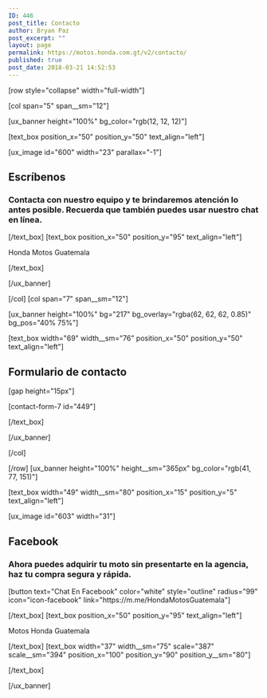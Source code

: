 ```yaml
---
ID: 446
post_title: Contacto
author: Bryan Paz
post_excerpt: ""
layout: page
permalink: https://motos.honda.com.gt/v2/contacto/
published: true
post_date: 2018-03-21 14:52:53
---
```

[row style="collapse" width="full-width"]

[col span="5" span__sm="12"]

[ux_banner height="100%" bg_color="rgb(12, 12, 12)"]

[text_box position_x="50" position_y="50" text_align="left"]

[ux_image id="600" width="23" parallax="-1"]

<h2 class="uppercase">Escríbenos</h2>
<h3 class="thin-font" data-opacity="0.6">Contacta con nuestro equipo y te brindaremos atención lo antes posible. Recuerda que también puedes usar nuestro chat en línea.</h3>

[/text_box]
[text_box position_x="50" position_y="95" text_align="left"]

<p>Honda Motos Guatemala</p>

[/text_box]

[/ux_banner]

[/col]
[col span="7" span__sm="12"]

[ux_banner height="100%" bg="217" bg_overlay="rgba(62, 62, 62, 0.85)" bg_pos="40% 75%"]

[text_box width="69" width__sm="76" position_x="50" position_y="50" text_align="left"]

<h2 class="uppercase"><b>Formulario de contacto</b></h2>
[gap height="15px"]

[contact-form-7 id="449"]


[/text_box]

[/ux_banner]

[/col]

[/row]
[ux_banner height="100%" height__sm="365px" bg_color="rgb(41, 77, 151)"]

[text_box width="49" width__sm="80" position_x="15" position_y="5" text_align="left"]

[ux_image id="603" width="31"]

<h2 class="uppercase">Facebook</h2>
<h3 class="thin-font" data-opacity="0.6">Ahora puedes adquirir tu moto sin presentarte en la agencia, haz tu compra segura y rápida.</h3>
[button text="Chat En Facebook" color="white" style="outline" radius="99" icon="icon-facebook" link="https://m.me/HondaMotosGuatemala"]


[/text_box]
[text_box position_x="50" position_y="95" text_align="left"]

<p>Motos Honda Guatemala</p>

[/text_box]
[text_box width="37" width__sm="75" scale="387" scale__sm="394" position_x="100" position_y="90" position_y__sm="80"]

<p><!-- Load Facebook SDK for JavaScript --></p>
<div id="fb-root"></div>
<p><script>(function(d, s, id) {var js, fjs = d.getElementsByTagName(s)[0];if (d.getElementById(id)) return;js = d.createElement(s); js.id = id;js.src = 'https://connect.facebook.net/es_ES/sdk.js#xfbml=1&version=v2.12&autoLogAppEvents=1';fjs.parentNode.insertBefore(js, fjs);
}(document, 'script', 'facebook-jssdk'));</script></p>
<p><!-- Your customer chat code --></p>
<div class="fb-customerchat"page_id="165706190151968"theme_color="#fa3c4c"logged_in_greeting="Cuéntanos en qué podemos ayudarte"logged_out_greeting="Cuéntanos en qué podemos ayudarte">
</div>

[/text_box]

[/ux_banner]